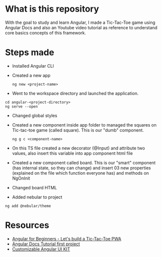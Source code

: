 # What is this repository
With the goal to study and learn Angular, I made a Tic-Tac-Toe game using Angular Docs and also an Youtube video tutorial as reference to understand core basics concepts of this framework. 

# Steps made

- Installed Angular CLI

- Created a new app 
  
  ```   
  ng new <project-name>
  ``` 

- Went to the workspace directory and launched the application.

```
cd angular-<project-directory>
ng serve --open
```

- Changed global styles 

- Created a new component inside app folder to managed the squares on Tic-tac-toe game (called square). This is our "dumb" component. 

  ```  
  ng g c <component-name>
  ```

- On this TS file created a new decorator (@Input) and attribute two values, also insert this variable into app component html file 

- Created a new component called board. This is our "smart" component (has internal state, so they can change) and insert 03 new properties (explained on the file which function everyone has) and methods on NgOnInit
  
- Changed board HTML 
- Added nebular to project
  
```
ng add @nebular/theme
```


# Resources 
- [Angular for Beginners - Let's build a Tic-Tac-Toe PWA](https://www.youtube.com/watch?v=G0bBLvWXBvc)
- [Angular Docs Tutorial first project](https://angular.io/tutorial/toh-pt0)
- [Customizable Angular UI KIT](https://akveo.github.io/nebular/)